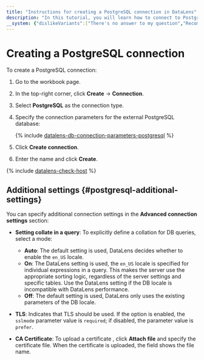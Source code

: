 ```yaml
---
title: "Instructions for creating a PostgreSQL connection in DataLens"
description: "In this tutorial, you will learn how to connect to PostgreSQL in DataLens."
__system: {"dislikeVariants":["There's no answer to my question","Recommendations aren't helpful","Content does not match the title","Other"]}
---
```


# Creating a PostgreSQL connection



To create a PostgreSQL connection:

1. Go to the workbook page.
1. In the top-right corner, click **Create** → **Connection**.
1. Select **PostgreSQL** as the connection type.
1. Specify the connection parameters for the external PostgreSQL database:

   {% include [datalens-db-connection-parameters-postgresql](../../../_includes/datalens/datalens-db-connection-parameters-postgresql.md) %}

1. Click **Create connection**.

1. Enter the name and click **Create**.

{% include [datalens-check-host](../../../_includes/datalens/operations/datalens-check-host.md) %}


## Additional settings {#postgresql-additional-settings}

You can specify additional connection settings in the **Advanced connection settings** section:

* **Setting collate in a query**: To explicitly define a collation for DB queries, select a mode:

   * **Auto**: The default setting is used, DataLens decides whether to enable the `en_US` locale.
   * **On**: The DataLens setting is used, the `en_US` locale is specified for individual expressions in a query. This makes the server use the appropriate sorting logic, regardless of the server settings and specific tables. Use the DataLens setting if the DB locale is incompatible with DataLens performance. 
   * **Off**: The default setting is used, DataLens only uses the existing parameters of the DB locale.

* **TLS**: Indicates that TLS should be used. If the option is enabled, the `sslmode` parameter value is `required`; if disabled, the parameter value is `prefer`.
* **CA Certificate**: To upload a certificate , click **Attach file** and specify the certificate file. When the certificate is uploaded, the field shows the file name.
